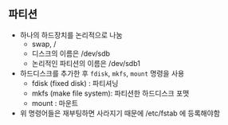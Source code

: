 ## 파티션
- 하나의 하드장치를 논리적으로 나눔
    - swap, /
    - 디스크의 이름은 /dev/sdb
    - 논리적인 파티션의 이름은 /dev/sdb1
- 하드디스크를 추가한 후 `fdisk`, `mkfs`, `mount` 명령을 사용
    - fdisk (fixed disk) : 파티셔닝
    - mkfs (make file system): 파티션한 하드디스크 포맷
    - mount : 마운트
- 위 명령어들은 재부팅하면 사라지기 때문에 /etc/fstab 에 등록해야함